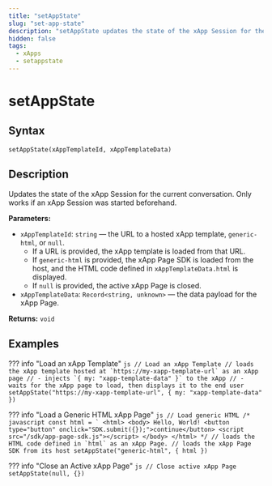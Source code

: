 ```yaml
---
title: "setAppState"
slug: "set-app-state"
description: "setAppState updates the state of the xApp Session for the current conversation. Only works if an xApp Session was initialized beforehand."
hidden: false
tags:
  - xApps
  - setappstate
---
```


# setAppState

## Syntax

`setAppState(xAppTemplateId, xAppTemplateData)`

## Description 

Updates the state of the xApp Session for the current conversation. Only works if an xApp Session was started beforehand.

**Parameters:**

- `xAppTemplateId`: `string` — the URL to a hosted xApp template, `generic-html`, or `null`.
    - If a URL is provided, the xApp template is loaded from that URL. 
    - If `generic-html` is provided, the xApp Page SDK is loaded from the host, and the HTML code defined in `xAppTemplateData.html` is displayed. 
    - If `null` is provided, the active xApp Page is closed.
- `xAppTemplateData`: `Record<string, unknown>` — the data payload for the xApp Page.

**Returns:** `void`

## Examples

??? info "Load an xApp Template"
    ```js
    // Load an xApp Template
    // loads the xApp template hosted at `https://my-xapp-template-url` as an xApp page
    // - injects `{ my: "xapp-template-data" }` to the xApp
    // - waits for the xApp page to load, then displays it to the end user
    setAppState("https://my-xapp-template-url", { my: "xapp-template-data" })
    ```

??? info "Load a Generic HTML xApp Page"
    ```js
    // Load generic HTML
    /* javascript
    const html = `
    <html>
      <body>
        Hello, World!
        <button type="button" onclick="SDK.submit({});">continue</button>
        <script src="/sdk/app-page-sdk.js"></script>
      </body>
    </html>
     */
    // loads the HTML code defined in `html` as an xApp Page.
    // loads the xApp Page SDK from its host
    setAppState("generic-html", { html })
    ```

??? info "Close an Active xApp Page"
    ```js
    // Close active xApp Page
    setAppState(null, {})
    ```


